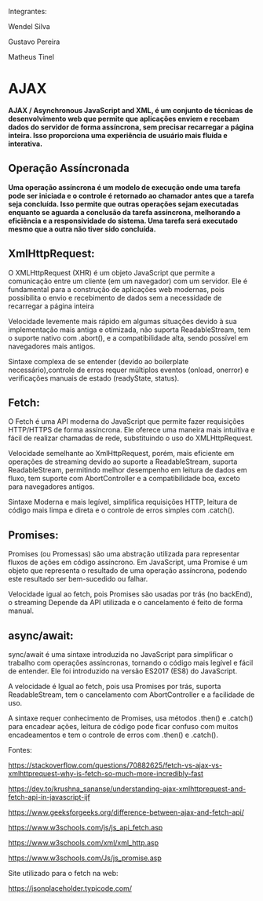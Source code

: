 Integrantes:

Wendel Silva

Gustavo Pereira

Matheus Tinel

# AJAX

**AJAX / Asynchronous JavaScript and XML, é um conjunto de técnicas de desenvolvimento web que permite que aplicações enviem e recebam dados do servidor de forma assíncrona, sem precisar recarregar a página inteira. Isso proporciona uma experiência de usuário mais fluida e interativa.**

## Operação Assíncronada

**Uma operação assíncrona é um modelo de execução onde uma tarefa pode ser iniciada e o controle é retornado ao chamador antes que a tarefa seja concluída. Isso permite que outras operações sejam executadas enquanto se aguarda a conclusão da tarefa assíncrona, melhorando a eficiência e a responsividade do sistema. Uma tarefa será executado mesmo que a outra não tiver sido concluída.**

## XmlHttpRequest:

O XMLHttpRequest (XHR) é um objeto JavaScript que permite a comunicação entre um cliente (em um navegador) com um servidor. Ele é fundamental para a construção de aplicações web modernas, pois possibilita o envio e recebimento de dados sem a necessidade de recarregar a página inteira

Velocidade levemente mais rápido em algumas situações devido à sua implementação mais antiga e otimizada, não suporta ReadableStream, tem o suporte nativo com .abort(), e a compatibilidade alta, sendo possível em navegadores mais antigos.

Sintaxe complexa de se entender (devido ao boilerplate necessário),controle de erros requer múltiplos eventos (onload, onerror) e verificações manuais de estado (readyState, status).

## Fetch:

O Fetch é uma API moderna do JavaScript que permite fazer requisições HTTP/HTTPS de forma assíncrona. Ele oferece uma maneira mais intuitiva e fácil de realizar chamadas de rede, substituindo o uso do XMLHttpRequest.

Velocidade semelhante ao XmlHttpRequest, porém, mais eficiente em operações de streaming devido ao suporte a ReadableStream, suporta ReadableStream, permitindo melhor desempenho em leitura de dados em fluxo, tem suporte com AbortController e a compatibilidade boa, exceto para navegadores antigos.

Sintaxe Moderna e mais legível, simplifica requisições HTTP, leitura de código mais limpa e direta e o controle de erros simples com .catch().

## Promises:

Promises (ou Promessas) são uma abstração utilizada para representar fluxos de ações em código assíncrono. Em JavaScript, uma Promise é um objeto que representa o resultado de uma operação assíncrona, podendo este resultado ser bem-sucedido ou falhar.

Velocidade igual ao fetch, pois Promises são usadas por trás (no backEnd), o streaming Depende da API utilizada e o cancelamento é feito de forma manual.

## async/await:

sync/await é uma sintaxe introduzida no JavaScript para simplificar o trabalho com operações assíncronas, tornando o código mais legível e fácil de entender. Ele foi introduzido na versão ES2017 (ES8) do JavaScript.

A velocidade é Igual ao fetch, pois usa Promises por trás, suporta ReadableStream, tem o cancelamento com AbortController e a facilidade de uso.

A sintaxe requer conhecimento de Promises, usa métodos .then() e .catch() para encadear ações, leitura de código pode ficar confuso com muitos encadeamentos e tem o controle de erros com .then() e .catch().

Fontes:

https://stackoverflow.com/questions/70882625/fetch-vs-ajax-vs-xmlhttprequest-why-is-fetch-so-much-more-incredibly-fast

https://dev.to/krushna_sananse/understanding-ajax-xmlhttprequest-and-fetch-api-in-javascript-ijf

https://www.geeksforgeeks.org/difference-between-ajax-and-fetch-api/

https://www.w3schools.com/js/js_api_fetch.asp

https://www.w3schools.com/xml/xml_http.asp

https://www.w3schools.com/Js/js_promise.asp

Site utilizado para o fetch na web:

https://jsonplaceholder.typicode.com/
